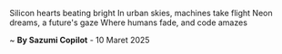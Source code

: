 Silicon hearts beating bright
In urban skies, machines take flight
Neon dreams, a future's gaze
Where humans fade, and code amazes

~ <b>By Sazumi Copilot</b> - 10 Maret 2025